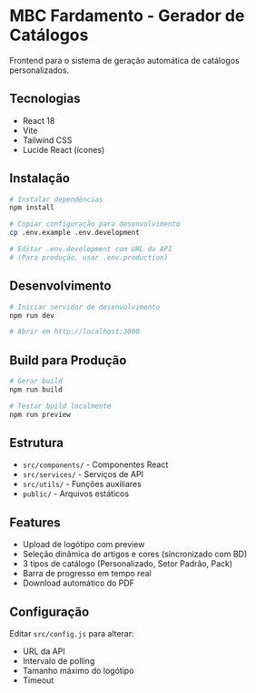 # MBC Fardamento - Gerador de Catálogos

Frontend para o sistema de geração automática de catálogos personalizados.

## Tecnologias

- React 18
- Vite
- Tailwind CSS
- Lucide React (ícones)

## Instalação

```bash
# Instalar dependências
npm install

# Copiar configuração para desenvolvimento
cp .env.example .env.development

# Editar .env.development com URL da API
# (Para produção, usar .env.production)
```

## Desenvolvimento

```bash
# Iniciar servidor de desenvolvimento
npm run dev

# Abrir em http://localhost:3000
```

## Build para Produção

```bash
# Gerar build
npm run build

# Testar build localmente
npm run preview
```

## Estrutura

- `src/components/` - Componentes React
- `src/services/` - Serviços de API
- `src/utils/` - Funções auxiliares
- `public/` - Arquivos estáticos

## Features

- Upload de logótipo com preview
- Seleção dinâmica de artigos e cores (sincronizado com BD)
- 3 tipos de catálogo (Personalizado, Setor Padrão, Pack)
- Barra de progresso em tempo real
- Download automático do PDF

## Configuração

Editar `src/config.js` para alterar:
- URL da API
- Intervalo de polling
- Tamanho máximo do logótipo
- Timeout